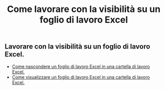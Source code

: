 ﻿---
title: Come lavorare con la visibilità su un foglio di lavoro Excel
second_title: Documen
linktitle: Visibilità
type: docs
url: /it/worksheets/panes/
keywords: How to work with visibility on an Excel worksheet
description: Aspose.Cells Cloud REST API supporta l'utilizzo della visibilità su un foglio di lavoro Excel. L'SDK supporta diversi linguaggi di sviluppo, tra cui Android, C#, Go, Java, NodeJS, Perl, PHP, Python, Ruby e Swift.
weight: 20
kwords: Excel, Office Cloud, REST API, Foglio di calcolo, PDF, CSV, Json, Markdown, Come lavorare con la visibilità su un foglio di lavoro Excel
---
## Lavorare con la visibilità su un foglio di lavoro Excel.

- [Come nascondere un foglio di lavoro Excel in una cartella di lavoro Excel.](/cells/it/worksheets/hide/) 
- [Come visualizzare un foglio di lavoro Excel in una cartella di lavoro Excel.](/cells/it/worksheets/unhide/) 


